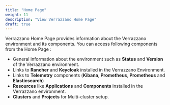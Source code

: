 ```yaml
---
title: "Home Page"
weight: 11
description: "View Verrazzano Home Page"
draft: true
---
```


Verrazzano Home Page provides information about the Verrazzano environment and its components. You can access following components from the Home Page :
- General information about the environment such as **Status** and **Version** of the Verrazzano environment.
- Links to **Rancher** and **Keycloak** installed in the Verrazzano Environment.
- Links to **Telemetry** components (**Kibana**, **Prometheus**, **Prometheus** and **Elasticsearch**)
- **Resources** like **Applications** and **Components** installed in the Verrazzano environment.
- **Clusters** and **Projects** for Multi-cluster setup.
